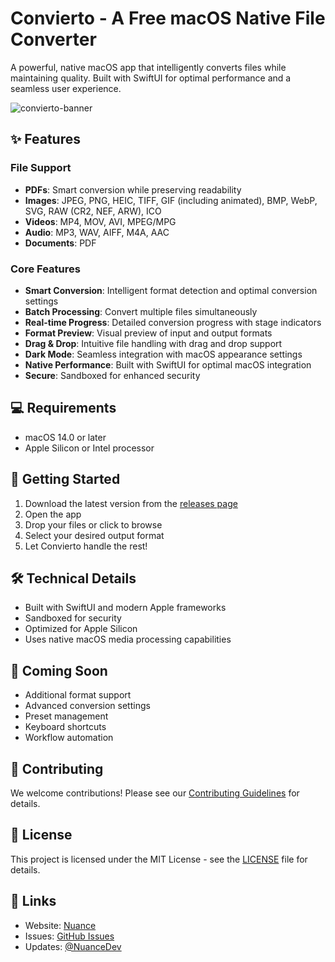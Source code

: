 # Convierto - A Free macOS Native File Converter

A powerful, native macOS app that intelligently converts files while maintaining quality. Built with SwiftUI for optimal performance and a seamless user experience.

![convierto-banner](https://github.com/user-attachments/assets/df5a1c1f-bc31-4a70-bacb-f9460d0b7fb1)

## ✨ Features

### File Support

- **PDFs**: Smart conversion while preserving readability
- **Images**: JPEG, PNG, HEIC, TIFF, GIF (including animated), BMP, WebP, SVG, RAW (CR2, NEF, ARW), ICO
- **Videos**: MP4, MOV, AVI, MPEG/MPG
- **Audio**: MP3, WAV, AIFF, M4A, AAC
- **Documents**: PDF

### Core Features

- **Smart Conversion**: Intelligent format detection and optimal conversion settings
- **Batch Processing**: Convert multiple files simultaneously
- **Real-time Progress**: Detailed conversion progress with stage indicators
- **Format Preview**: Visual preview of input and output formats
- **Drag & Drop**: Intuitive file handling with drag and drop support
- **Dark Mode**: Seamless integration with macOS appearance settings
- **Native Performance**: Built with SwiftUI for optimal macOS integration
- **Secure**: Sandboxed for enhanced security

## 💻 Requirements

- macOS 14.0 or later
- Apple Silicon or Intel processor

## 🚀 Getting Started

1. Download the latest version from the [releases page](https://github.com/nuance-dev/Convierto/releases)
2. Open the app
3. Drop your files or click to browse
4. Select your desired output format
5. Let Convierto handle the rest!

## 🛠 Technical Details

- Built with SwiftUI and modern Apple frameworks
- Sandboxed for security
- Optimized for Apple Silicon
- Uses native macOS media processing capabilities

## 🔮 Coming Soon

- Additional format support
- Advanced conversion settings
- Preset management
- Keyboard shortcuts
- Workflow automation

## 🤝 Contributing

We welcome contributions! Please see our [Contributing Guidelines](CONTRIBUTING.md) for details.

## 📝 License

This project is licensed under the MIT License - see the [LICENSE](LICENSE) file for details.

## 🔗 Links

- Website: [Nuance](https://nuanc.me)
- Issues: [GitHub Issues](https://github.com/nuance-dev/Convierto/issues)
- Updates: [@NuanceDev](https://twitter.com/Nuancedev)
